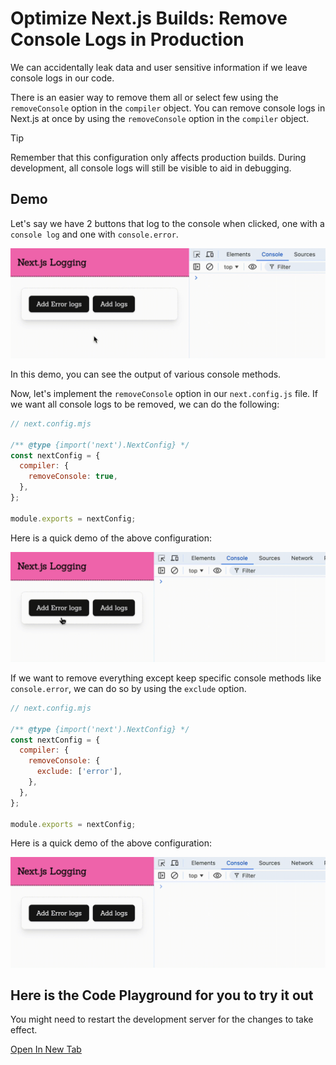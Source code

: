 # Optimize Next.js Builds: Remove Console Logs in Production

We can accidentally leak data and user sensitive information if we leave console logs in our code.

There is an easier way to remove them all or select few using the ```removeConsole``` option in the ```compiler``` object. You can remove console logs in Next.js at once by using the ```removeConsole``` option in the ```compiler``` object.

> [!TIP]
> Remember that this configuration only affects production builds. During development, all console logs will still be visible to aid in debugging.

## Demo

Let's say we have 2 buttons that log to the console when clicked, one with a ```console log``` and one with ```console.error```.

![Remove Console Logs](/asset/consoleLog/gif/RemoveConsoleLogs.gif)

In this demo, you can see the output of various console methods.

Now, let's implement the ```removeConsole``` option in our ```next.config.js``` file. If we want all console logs to be removed, we can do the following:

```js
// next.config.mjs

/** @type {import('next').NextConfig} */
const nextConfig = {
  compiler: {
    removeConsole: true,
  },
};

module.exports = nextConfig;
```

Here is a quick demo of the above configuration:

![Remove All Console Logs](/asset/consoleLog/gif/RemoveAllConsoleLogs.gif)

If we want to remove everything except keep specific console methods like ```console.error```, we can do so by using the ```exclude``` option.

```js
// next.config.mjs

/** @type {import('next').NextConfig} */
const nextConfig = {
  compiler: {
    removeConsole: {
      exclude: ['error'],
    },
  },
};

module.exports = nextConfig;
```

Here is a quick demo of the above configuration:

![Remove Console Logs Except Error](/asset/consoleLog/gif/RemoveConsoleLogsExceptError.gif)


## Here is the Code Playground for you to try it out

You might need to restart the development server for the changes to take effect.

[Open In New Tab](https://stackblitz.com/edit/stackblitz-starters-uww6ac?file=app%2Fpage.tsx)